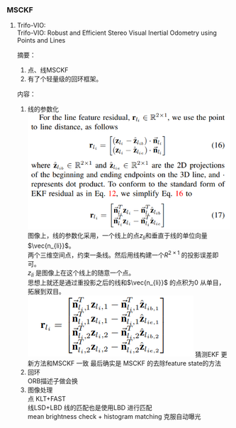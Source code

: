 ### MSCKF

1. Trifo-VIO:<br>
Trifo-VIO: Robust and Efficient Stereo Visual Inertial Odometry using
Points and Lines<br>

    摘要：<br>
    1.  点、线MSCKF
    2.  有了个轻量级的回环框架。
   
    内容：<br>  
    1. 线的参数化
    ![](picture/1.png)
    图像上，线的参数化采用，一个线上的点$z_{li}$和垂直于线的单位向量$\vec{n_{li}}$。<br>
    两个三维空间点，约束一条线。然后用线构建一个$R^{2×1}$ 的投影误差即可。<br>
    $z_{li}$ 是图像上在这个线上的随意一个点。<br>
    思想上就还是通过重投影之后的线和$\vec{n_{li}}$ 的点积为0 
    从单目，拓展到双目。
    ![](picture/2.png)
    猜测EKF 更新方法和MSCKF 一致 最后确实是 MSCKF 的去除feature state的方法
    2. 回环<br>
    ORB描述子做会换
    3. 图像处理<br>
    点 KLT+FAST <br>线LSD+LBD 线的匹配也是使用LBD 进行匹配<br>
    mean brightness check + histogram matching 克服自动曝光
    